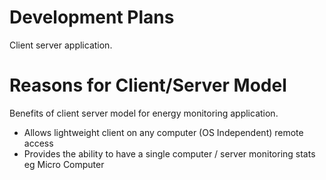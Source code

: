 # Development Plans #

Client server application.


# Reasons for Client/Server Model #

Benefits of client server model for energy monitoring application.
  * Allows lightweight client on any computer (OS Independent) remote access
  * Provides the ability to have a single computer / server monitoring stats eg Micro Computer